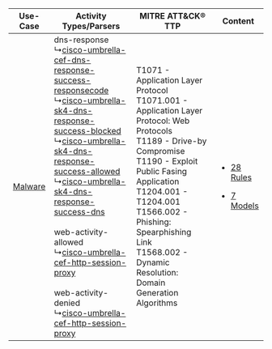 |    Use-Case    | Activity Types/Parsers    | MITRE ATT&CK® TTP    | Content    |
|:----:| ---- | ---- | ---- |
| [Malware](../../../UseCases/uc_malware.md) |  dns-response<br> ↳[cisco-umbrella-cef-dns-response-success-responsecode](Ps/pC_ciscoumbrellacefdnsresponsesuccessresponsecode.md)<br> ↳[cisco-umbrella-sk4-dns-response-success-blocked](Ps/pC_ciscoumbrellask4dnsresponsesuccessblocked.md)<br> ↳[cisco-umbrella-sk4-dns-response-success-allowed](Ps/pC_ciscoumbrellask4dnsresponsesuccessallowed.md)<br> ↳[cisco-umbrella-sk4-dns-response-success-dns](Ps/pC_ciscoumbrellask4dnsresponsesuccessdns.md)<br><br> web-activity-allowed<br> ↳[cisco-umbrella-cef-http-session-proxy](Ps/pC_ciscoumbrellacefhttpsessionproxy.md)<br><br> web-activity-denied<br> ↳[cisco-umbrella-cef-http-session-proxy](Ps/pC_ciscoumbrellacefhttpsessionproxy.md)<br> | T1071 - Application Layer Protocol<br>T1071.001 - Application Layer Protocol: Web Protocols<br>T1189 - Drive-by Compromise<br>T1190 - Exploit Public Fasing Application<br>T1204.001 - T1204.001<br>T1566.002 - Phishing: Spearphishing Link<br>T1568.002 - Dynamic Resolution: Domain Generation Algorithms<br> | [<ul><li>28 Rules</li></ul><ul><li>7 Models</li></ul>](RM/r_m_cisco_cisco_umbrella_Malware.md) |